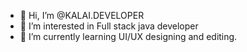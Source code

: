 - 👋 Hi, I’m @KALAI.DEVELOPER
- 👀 I’m interested in Full stack java developer
- 🌱 I’m currently learning UI/UX designing and editing.

<!---
MKDEVELOPER14/MKDEVELOPER14 is a ✨ special ✨ repository because its `README.md` (this file) appears on your GitHub profile.
You can click the Preview link to take a look at your changes.
--->
